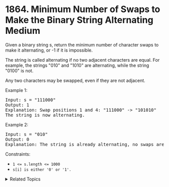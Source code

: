 # 1864. Minimum Number of Swaps to Make the Binary String Alternating<br> Medium

Given a binary string s, return the minimum number of character swaps to make it alternating, or -1 if it is impossible.

The string is called alternating if no two adjacent characters are equal. For example, the strings "010" and "1010" are alternating, while the string "0100" is not.

Any two characters may be swapped, even if they are not adjacent.

Example 1:

<pre>
Input: s = "111000"
Output: 1
Explanation: Swap positions 1 and 4: "111000" -> "101010"
The string is now alternating.
</pre>

Example 2:

<pre>
Input: s = "010"
Output: 0
Explanation: The string is already alternating, no swaps are needed.
</pre>

Constraints:

- `1 <= s.length <= 1000`
- `s[i] is either '0' or '1'.`

<details>

<summary> Related Topics </summary>

-   `String`
-   `Greedy`

</details>
